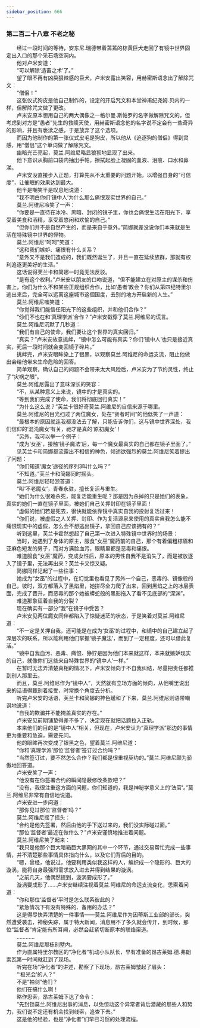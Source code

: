 ```yaml
---
sidebar_position: 666
---
```

### 第二百二十八章 不老之秘  


　　经过一段时间的等待，安东尼.瑞德带着蔫蔫的棕黄巨犬走回了有镜中世界固定出入口的那个采石场空洞内。  
　　他对卢米安道：  
　　“可以解除‘造畜之术’了。”  
　　望了眼不再有凶戾狠辣感的巨犬，卢米安露出笑容，用赫密斯语念出了解除咒文：  
　　“僧侣！”  
　　这张仪式狗皮是他自己制作的，设定的开启咒文和本堂神甫纪尧姆.贝内的一样，但解除咒文做了更改。  
　　卢米安原本想用自己的两大偶像之一格尔曼.斯帕罗的名字做解除咒文的，但考虑到对方是“愚者”先生的救赎天使，用赫密斯语念他的名字说不定会有一些奇异的影响，并且有亵渎之感，于是放弃了这个选项。  
　　而因为他制作的第一张仪式皮毛是狗皮，所以他从《追逐狗的僧侣》得到灵感，用“僧侣”这个单词做了解除咒文。  
　　幽暗光芒亮起，莫兰.阿维尼略显狼狈地显现了出来。  
　　他下意识从胸前口袋内抽出手帕，擦拭起脸上凝固的血液、泪痕、口水和鼻涕。  
　　卢米安没直接步入正题，打算先从不太重要的问题开始，以增强自身的“可信度”，让催眠的效果达到最大。  
　　他半是嘲笑半是叹息地说道：  
　　“我不明白你们‘镜中人’为什么那么痛恨现实世界的自己。”  
　　莫兰.阿维尼冷笑了一声：  
　　“你要是一直待在冰冷、黑暗、封闭的镜子里，你也会痛恨生活在阳光下，享受着美食和酒精，享受着悠闲和欢愉的自己。”  
　　“但你们并不是自然产生的，而是来自于意外。”简娜就差没说你们本来就是生活在特殊镜中世界的怪物。  
　　莫兰.阿维尼“呵呵”笑道：  
　　“这和我们嫉妒、痛恨有什么关系？  
　　“意外又不是我们造成的，我们既然诞生了，并且一直在延续族群，那就有权利追逐更美好的生活。”  
　　这话说得芙兰卡和简娜一时竟无法反驳。  
　　“是有这个权利。”卢米安以朋友的口吻说道，“但不能建立在对原主的谋杀和伤害上，你们为什么不和某些正规组织合作，比如‘愚者’教会？你们从第四纪特里尔逃出来后，完全可以远离这座城市这個国度，去别的地方开启新的人生。”  
　　莫兰.阿维尼嗤笑道：  
　　“你觉得我们能信任阳光下的这些组织，并和他们合作？”  
　　“伱们不也在和‘真理学派’合作？”卢米安戳穿了莫兰.阿维尼的谎言。  
　　莫兰.阿维尼沉默了几秒道：  
　　“我们有自己的使命，我们要让这个世界的真实回归。”  
　　“真实？”卢米安故意挑衅，“镜中怎么可能有真实？你们‘镜中人’也只是接近真实，死后一段时间就会变回镜子碎片。”  
　　挑衅完，卢米安眼眸染上了银黑，以观察莫兰.阿维尼的命运支流，阻止他做出会给他带来生命危险的回答。  
　　简单观察，确认自己的问题不会带来太大风险后，卢米安为了节约灵性，终止了“灾祸之眼”。  
　　莫兰.阿维尼露出了意味深长的笑容：  
　　“不，从某种意义上来说，镜中的才是真实的。  
　　“等到我们完成了使命，我们将彻底回归真实！”  
　　“为什么这么说？”芙兰卡很好奇莫兰.阿维尼的自信来源于哪里。  
　　莫兰.阿维尼的目光扫过了两位魔女，处在“贤者时间”的他低笑了一声道：  
　　“最根本的原因就连我都没法去了解，只能告诉你们，这与镜中世界深处，我们信仰的‘混沌魔女’有关，祂才是真的‘原初魔女’！  
　　“另外，我可以举一个例子：  
　　“成为‘女巫’，接触‘镜子魔法’后，每一个魔女最真实的自己都在镜子里面了。”  
　　见芙兰卡和简娜都流露出不相信的神色，倾述欲强烈的莫兰.阿维尼笑着提出了问题：  
　　“你们知道‘魔女’途径的序列3叫什么吗？”  
　　“不知道。”芙兰卡和简娜同时摇头。  
　　莫兰.阿维尼轻轻颔首道：  
　　“叫‘不老魔女’，青春永驻，擅长复活与重生。  
　　“她们为什么很难杀死，能复活能重生呢？那是因为杀掉的只是她们的表象，真实的她们一直在镜子里面，被她们自己关押封印在镜子里面！  
　　“虚假的她们若是死去，很快就能依靠镜中真实自我的投射复活过来！  
　　“你们说，被虚假之人关押、封印、作为复活源泉来使用的真实自我怎么能不痛恨现实中的虚假，怎么会不想逃出镜子，拿回自己应该拥有的？”  
　　听到这里，芙兰卡霍然想起了自己第一次进入特殊镜中世界时的场景：  
　　当时，她遇到了身体的原主，服食“女巫”魔药前的自己，那个有着偏粗棕眉和亚麻色短发的男子，而对方满脸血污，眼睛里都是恶毒和痛恨。  
　　难道服食“女巫”魔药，变成女性后，原本的男性自我不是消失了，而是被放逐入了镜子里，无法再出来？芙兰卡又惊又疑。  
　　简娜同样记起了一些往事：  
　　她成为“女巫”的过程中，在幻觉里也看见了另外一个自己，恶毒的、镜像般的自己，彼时，双方都落入了黑焰里，她拼尽全力爬了出来，回到黑焰之上的冰层表面，完成了晋升，而恶毒的那个她被蟒蛇般的黑影拖入了看不见底部的“深渊”。  
　　难道那象征着自我的分裂？  
　　现在确实有一部分“我”在镜子中受苦？  
　　卢米安见两位魔女同伴都陷入了惊疑迷茫的状态，于是笑着对莫兰.阿维尼道：  
　　“不一定是关押自我，还可能是在成为‘女巫’的过程中，和镜中的自己建立起了深层次的联系，所以能利用他们掌握‘镜子魔法’，而到了一定程度，还可以借此复活。”  
　　“镜中自我血污、恶毒、痛恨、狰狞是因为他们本来就这样，本来就嫉妒现实的自己，就像你们这些来自特殊世界的‘镜中人’一样。”  
　　在暂时无法弄清楚真相的情况下，卢米安倾向于不自我纠结，尽量把责任都推到别人那里去。  
　　而且，莫兰.阿维尼作为“镜中人”，天然就有立场方面的倾向，从他嘴里说出来的话语得甄别着接受，时常换个角度去分析。  
　　听完卢米安的话语，芙兰卡和简娜的神色缓和了下来，莫兰.阿维尼则语带嘲讽地说道：  
　　“自我的欺骗并不能掩盖真实的存在。”  
　　卢米安见前期铺垫得差不多了，决定现在就把话题拉入正轨。  
　　本来他们的目的是“镜中人”相关，但现在，卢米安认为“真理学派”那边的事情更为重要和急迫，需要先问。  
　　他的眼眸再次变成了银黑之色，望着莫兰.阿维尼道：  
　　“你和‘真理学派’那位‘监督者’签订过合约吗？”  
　　“当然签订过，要不然怎么合作？我们都是很重视契约的。”莫兰.阿维尼颇为骄傲地回答道。  
　　卢米安笑了一声：  
　　“他没有在你签署合约的瞬间隐蔽修改条款吧？”  
　　“没有，我很注重这方面的问题，你们知道的，我是神秘学意义上的‘法官’。”莫兰.阿维尼非常有自信地说道。  
　　卢米安进一步问道：  
　　“那你见过那位‘监督者’吗？”  
　　莫兰.阿维尼摇了摇头：  
　　“合约是他先签署，然后由他的手下送过来的，我们没实际碰过面。”  
　　“那位‘监督者’最近在做什么？”卢米安谨慎地推进着问题。  
　　莫兰.阿维尼笑了起来：  
　　“我只是他那个巨大暗箱巨大黑网的其中一个环节，通过交易帮忙完成一些事情，并不清楚那些事情具体指向什么，以及它们背后的目的。  
　　“嗯，曾经，他说过，他要利用类似我这样的人，编织成一个隐形的、巨大的漩涡，能将自身最强烈需求放入进去并得到结果的漩涡。  
　　“之前几天，他偶然提到，漩涡要成形了。”  
　　漩涡要成形了……卢米安继续注视着莫兰.阿维尼的命运支流变化，思索着问道：  
　　“你和那位‘监督者’平时是怎么联系彼此的？  
　　“紧急情况下有没有特殊的、备用的办法？”  
　　这是得尽快弄清楚的一件事情——莫兰.阿维尼作为因蒂斯工业部的部长，突然遭受袭击，神秘失踪，属于特大新闻，消息用不了多久就会传开，到时候，那位“监督者”肯定能有所耳闻，必然会赶紧切断原本的联络渠道。  
　　…………  
　　莫兰.阿维尼那栋别墅内。  
　　作为直属特里尔教区的“净化者”机动小队队长，早有准备的昂古莱姆.德.弗朗索瓦第一时间就赶到了现场。  
　　听完在场“净化者”的讲述，勘察了下现场，昂古莱姆皱起了眉头：  
　　“‘极光会’的人？”  
　　不是“袖剑”他们？  
　　他们在搞什么啊！  
　　略作思索，昂古莱姆下达了命令：  
　　“先封锁莫兰.阿维尼出事的消息，以免惊动这个异常者背后潜藏的那些人和势力，我们说不定还有机会找到线索，追查下去。”  
　　这是他的经验，也是“净化者”们早已习惯的处理流程。  
